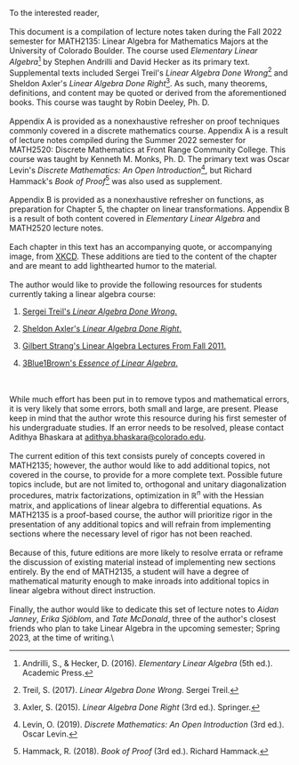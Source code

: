 To the interested reader,\
\
This document is a compilation of lecture notes taken during the Fall
2022 semester for MATH2135: Linear Algebra for Mathematics Majors at the
University of Colorado Boulder. The course used *Elementary Linear
Algebra*[^1] by Stephen Andrilli and David Hecker as its primary text.
Supplemental texts included Sergei Treil's *Linear Algebra Done
Wrong*[^2] and Sheldon Axler's *Linear Algebra Done Right*[^3]. As such,
many theorems, definitions, and content may be quoted or derived from
the aforementioned books. This course was taught by Robin Deeley, Ph.
D.\
\
Appendix A is provided as a nonexhaustive refresher on
proof techniques commonly covered in a discrete mathematics course.
Appendix A is a result of lecture notes compiled during the
Summer 2022 semester for MATH2520: Discrete Mathematics at Front Range
Community College. This course was taught by Kenneth M. Monks, Ph. D.
The primary text was Oscar Levin's *Discrete Mathematics: An Open
Introduction*[^4], but Richard Hammack's *Book of Proof*[^5] was also
used as supplement.\
\
Appendix B is provided as a nonexhaustive refresher on
functions, as preparation for Chapter 5, the chapter on linear transformations.
Appendix B is a result of both content covered in
*Elementary Linear Algebra* and MATH2520 lecture notes.\
\
Each chapter in this text has an accompanying quote, or accompanying
image, from [XKCD](https://xkcd.com/license.html). These additions are
tied to the content of the chapter and are meant to add lighthearted
humor to the material.\
\
The author would like to provide the following resources for students
currently taking a linear algebra course:

1.  [Sergei Treil's *Linear Algebra Done
    Wrong*.](https://www.math.brown.edu/streil/papers/LADW/LADW_2017-09-04.pdf)

2.  [Sheldon Axler's *Linear Algebra Done
    Right*.](https://link.springer.com/book/10.1007/978-3-319-11080-6?utm_medium=affiliate&utm_source=commission_junction_authors&utm_campaign=CONR_BOOKS_ECOM_GL_PHSS_ALWYS_DEEPLINK&utm_content=deeplink&utm_term=PID100197440&CJEVENT=f9f74b076a4c11ed80fe023d0a1c0e0d)

3.  [Gilbert Strang's Linear Algebra Lectures From Fall
    2011.](https://youtube.com/playlist?list=PL221E2BBF13BECF6C)

4.  [3Blue1Brown's *Essence of Linear
    Algebra*.](https://www.youtube.com/playlist?app=desktop&list=PLZHQObOWTQDPD3MizzM2xVFitgF8hE_ab)

\
\
While much effort has been put in to remove typos and mathematical
errors, it is very likely that some errors, both small and large, are
present. Please keep in mind that the author wrote this resource during
his first semester of his undergraduate studies. If an error needs to be
resolved, please contact Adithya Bhaskara at
<adithya.bhaskara@colorado.edu>.\
\
The current edition of this text consists purely of concepts covered in
MATH2135; however, the author would like to add additional topics, not
covered in the course, to provide for a more complete text. Possible
future topics include, but are not limited to, orthogonal and unitary
diagonalization procedures, matrix factorizations, optimization in
$\mathbb{R}^n$ with the Hessian matrix, and applications of linear
algebra to differential equations. As MATH2135 is a proof-based course,
the author will prioritize rigor in the presentation of any additional
topics and will refrain from implementing sections where the necessary
level of rigor has not been reached.\
\
Because of this, future editions are more likely to resolve errata or
reframe the discussion of existing material instead of implementing new
sections entirely. By the end of MATH2135, a student will have a degree
of mathematical maturity enough to make inroads into additional topics
in linear algebra without direct instruction.\
\
Finally, the author would like to dedicate this set of lecture notes to
*Aidan Janney*, *Erika Sjöblom*, and *Tate McDonald*, three of the
author's closest friends who plan to take Linear Algebra in the upcoming
semester; Spring 2023, at the time of writing.\

[^1]: Andrilli, S., & Hecker, D. (2016). *Elementary Linear Algebra*
    (5th ed.). Academic Press.

[^2]: Treil, S. (2017). *Linear Algebra Done Wrong*. Sergei Treil.

[^3]: Axler, S. (2015). *Linear Algebra Done Right* (3rd ed.). Springer.

[^4]: Levin, O. (2019). *Discrete Mathematics: An Open Introduction*
    (3rd ed.). Oscar Levin.

[^5]: Hammack, R. (2018). *Book of Proof* (3rd ed.). Richard Hammack.
